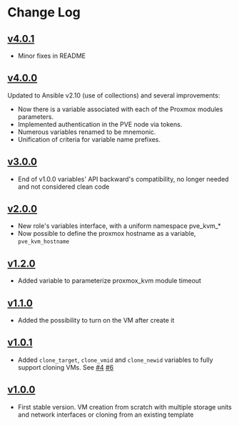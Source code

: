 # Change Log

## [v4.0.1](https://github.com/UdelaRInterior/ansible-role-proxmox-create-kvm/tree/v4.0.1)

* Minor fixes in README

## [v4.0.0](https://github.com/UdelaRInterior/ansible-role-proxmox-create-kvm/tree/v4.0.0)

Updated to Ansible v2.10 (use of collections) and several improvements:
* Now there is a variable associated with each of the Proxmox modules parameters.
* Implemented authentication in the PVE node via tokens.
* Numerous variables renamed to be mnemonic.
* Unification of criteria for variable name prefixes.

## [v3.0.0](https://github.com/UdelaRInterior/ansible-role-proxmox-create-kvm/tree/v3.0.0)

* End of v1.0.0 variables' API backward's compatibility, no longer needed and not considered clean code

## [v2.0.0](https://github.com/UdelaRInterior/ansible-role-proxmox-create-kvm/tree/v2.0.0)

* New role's variables interface, with a uniform namespace pve_kvm_*
* Now possible to define the proxmox hostname as a variable, `pve_kvm_hostname`

## [v1.2.0](https://github.com/UdelaRInterior/ansible-role-proxmox-create-kvm/tree/v1.2.0)

* Added variable to parameterize proxmox_kvm module timeout

## [v1.1.0](https://github.com/UdelaRInterior/ansible-role-proxmox-create-kvm/tree/v1.1.0)

* Added the possibility to turn on the VM after create it

## [v1.0.1](https://github.com/UdelaRInterior/ansible-role-proxmox-create-kvm/tree/v1.0.1)

* Added `clone_target`, `clone_vmid` and `clone_newid` variables to fully support cloning VMs. See [#4](https://github.com/UdelaRInterior/ansible-role-proxmox-create-kvm/pull/4) [#6](https://github.com/UdelaRInterior/ansible-role-proxmox-create-kvm/pull/6)


## [v1.0.0](https://github.com/UdelaRInterior/ansible-role-proxmox-create-kvm/tree/v1.0.0)

* First stable version. VM creation from scratch with multiple storage units and network interfaces or cloning from an existing template